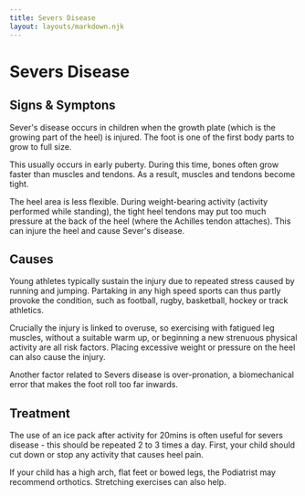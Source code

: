 ```yaml
---
title: Severs Disease
layout: layouts/markdown.njk
---
```


# Severs Disease

## Signs & Symptons

Sever's disease occurs in children when the growth plate (which is the growing part of the heel) is injured. The foot is one of the first body parts to grow to full size.

This usually occurs in early puberty. During this time, bones often grow faster than muscles and tendons. As a result, muscles and tendons become tight.

The heel area is less flexible. During weight-bearing activity (activity performed while standing), the tight heel tendons may put too much pressure at the back of the heel (where the Achilles tendon attaches). This can injure the heel and cause Sever's disease.

## Causes

Young athletes typically sustain the injury due to repeated stress caused by running and jumping. Partaking in any high speed sports can thus partly provoke the condition, such as football, rugby, basketball, hockey or track athletics.

Crucially the injury is linked to overuse, so exercising with fatigued leg muscles, without a suitable warm up, or beginning a new strenuous physical activity are all risk factors. Placing excessive weight or pressure on the heel can also cause the injury.

Another factor related to Severs disease is over-pronation, a biomechanical error that makes the foot roll too far inwards.

## Treatment

The use of an ice pack after activity for 20mins is often useful for severs disease - this should be repeated 2 to 3 times a day. First, your child should cut down or stop any activity that causes heel pain.

If your child has a high arch, flat feet or bowed legs, the Podiatrist may recommend orthotics. Stretching exercises can also help.
